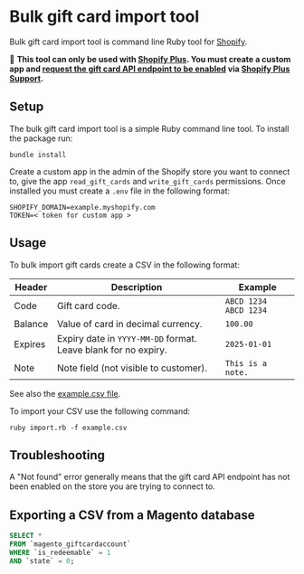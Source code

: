 # Bulk gift card import tool

Bulk gift card import tool is command line Ruby tool for [Shopify](https://www.shopify.com/).

:rotating_light: **This tool can only be used with [Shopify Plus](https://www.shopify.com/plus). You must create a custom app and [request the gift card API endpoint to be enabled](https://community.shopify.com/c/shopify-apis-and-sdks/gift-card-api-404-not-found-error/m-p/1397206/highlight/true#M74800) via [Shopify Plus Support](https://help.shopify.com/en/support).**

## Setup

The bulk gift card import tool is a simple Ruby command line tool. To install the package run:

```shell
bundle install
```

Create a custom app in the admin of the Shopify store you want to connect to, give the app `read_gift_cards` and `write_gift_cards` permissions. Once installed you must create a `.env` file in the following format:

```shell
SHOPIFY_DOMAIN=example.myshopify.com
TOKEN=< token for custom app >
```

## Usage

To bulk import gift cards create a CSV in the following format:

| Header | Description | Example |
| --- | --- | --- |
| Code | Gift card code. | `ABCD 1234 ABCD 1234` |
| Balance | Value of card in decimal currency. | `100.00` |
| Expires | Expiry date in `YYYY-MM-DD` format. Leave blank for no expiry. | `2025-01-01` |
| Note | Note field (not visible to customer). | `This is a note.` |

See also the [example.csv file](/example.csv).

To import your CSV use the following command:

```shell
ruby import.rb -f example.csv
```

## Troubleshooting

A "Not found" error generally means that the gift card API endpoint has not been enabled on the store you are trying to connect to.

## Exporting a CSV from a Magento database

```sql
SELECT *
FROM `magento_giftcardaccount`
WHERE `is_redeemable` = 1
AND `state` = 0;
```